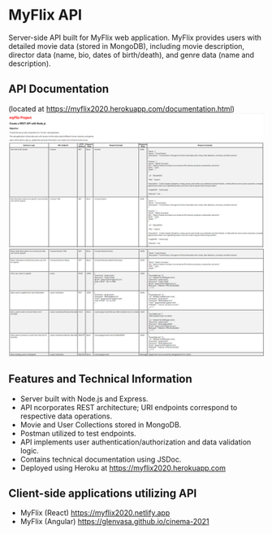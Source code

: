 # MyFlix API

Server-side API built for MyFlix web application. 
MyFlix provides users with detailed movie data (stored in MongoDB), including movie description, director data (name, bio, dates of birth/death), and genre data (name and description).


## API Documentation 
(located at https://myflix2020.herokuapp.com/documentation.html)
<img src="public/Documentation-1.png">  
<img src="public/Documentation-2.png">

## Features and Technical Information

- Server built with Node.js and Express.
- API ncorporates REST architecture; URI endpoints correspond to respective data operations.
- Movie and User Collections stored in MongoDB.
- Postman utilized to test endpoints.
- API implements user authentication/authorization and data validation logic.
- Contains technical documentation using JSDoc.
- Deployed using Heroku at https://myflix2020.herokuapp.com

## Client-side applications utilizing API

- MyFlix (React) https://myflix2020.netlify.app
- MyFlix (Angular) https://glenvasa.github.io/cinema-2021
